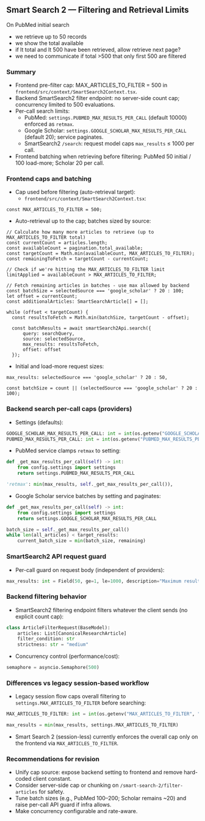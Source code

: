 ## Smart Search 2 — Filtering and Retrieval Limits


On PubMed initial search
- we retrieve up to 50 records
- we show the total available
- if lt total and lt 500 have been retrieved, allow retrieve next page?
- we need to communicate if total >500 that only first 500 are filtered





### Summary
- Frontend pre-filter cap: MAX_ARTICLES_TO_FILTER = 500 in `frontend/src/context/SmartSearch2Context.tsx`.
- Backend SmartSearch2 filter endpoint: no server-side count cap; concurrency limited to 500 evaluations.
- Per-call search limits:
  - PubMed: `settings.PUBMED_MAX_RESULTS_PER_CALL` (default 10000) enforced as `retmax`.
  - Google Scholar: `settings.GOOGLE_SCHOLAR_MAX_RESULTS_PER_CALL` (default 20); service paginates.
  - SmartSearch2 `/search`: request model caps `max_results` ≤ 1000 per call.
- Frontend batching when retrieving before filtering: PubMed 50 initial / 100 load-more; Scholar 20 per call.

### Frontend caps and batching
- Cap used before filtering (auto-retrieval target):
  - `frontend/src/context/SmartSearch2Context.tsx`:
```24:25:frontend/src/context/SmartSearch2Context.tsx
const MAX_ARTICLES_TO_FILTER = 500;
```
- Auto-retrieval up to the cap; batches sized by source:
```896:906:frontend/src/context/SmartSearch2Context.tsx
// Calculate how many more articles to retrieve (up to MAX_ARTICLES_TO_FILTER total)
const currentCount = articles.length;
const availableCount = pagination.total_available;
const targetCount = Math.min(availableCount, MAX_ARTICLES_TO_FILTER);
const remainingToFetch = targetCount - currentCount;

// Check if we're hitting the MAX_ARTICLES_TO_FILTER limit
limitApplied = availableCount > MAX_ARTICLES_TO_FILTER;
```
```920:933:frontend/src/context/SmartSearch2Context.tsx
// Fetch remaining articles in batches - use max allowed by backend
const batchSize = selectedSource === 'google_scholar' ? 20 : 100;
let offset = currentCount;
const additionalArticles: SmartSearchArticle[] = [];

while (offset < targetCount) {
  const resultsToFetch = Math.min(batchSize, targetCount - offset);

  const batchResults = await smartSearch2Api.search({
      query: searchQuery,
      source: selectedSource,
      max_results: resultsToFetch,
      offset: offset
  });
```
- Initial and load-more request sizes:
```308:314:frontend/src/context/SmartSearch2Context.tsx
max_results: selectedSource === 'google_scholar' ? 20 : 50,
```
```348:356:frontend/src/context/SmartSearch2Context.tsx
const batchSize = count || (selectedSource === 'google_scholar' ? 20 : 100);
```

### Backend search per-call caps (providers)
- Settings (defaults):
```37:43:backend/config/settings.py
GOOGLE_SCHOLAR_MAX_RESULTS_PER_CALL: int = int(os.getenv("GOOGLE_SCHOLAR_MAX_RESULTS_PER_CALL", "20"))
PUBMED_MAX_RESULTS_PER_CALL: int = int(os.getenv("PUBMED_MAX_RESULTS_PER_CALL", "10000"))
```
- PubMed service clamps `retmax` to setting:
```312:316:backend/services/pubmed_service.py
def _get_max_results_per_call(self) -> int:
    from config.settings import settings
    return settings.PUBMED_MAX_RESULTS_PER_CALL
```
```443:448:backend/services/pubmed_service.py
'retmax': min(max_results, self._get_max_results_per_call()),
```
- Google Scholar service batches by setting and paginates:
```321:325:backend/services/google_scholar_service.py
def _get_max_results_per_call(self) -> int:
    from config.settings import settings
    return settings.GOOGLE_SCHOLAR_MAX_RESULTS_PER_CALL
```
```355:369:backend/services/google_scholar_service.py
batch_size = self._get_max_results_per_call()
while len(all_articles) < target_results:
    current_batch_size = min(batch_size, remaining)
```

### SmartSearch2 API request guard
- Per-call guard on request body (independent of providers):
```42:48:backend/routers/smart_search2.py
max_results: int = Field(50, ge=1, le=1000, description="Maximum results to return")
```

### Backend filtering behavior
- SmartSearch2 filtering endpoint filters whatever the client sends (no explicit count cap):
```87:96:backend/routers/smart_search2.py
class ArticleFilterRequest(BaseModel):
    articles: List[CanonicalResearchArticle]
    filter_condition: str
    strictness: str = "medium"
```
- Concurrency control (performance/cost):
```865:873:backend/services/smart_search_service.py
semaphore = asyncio.Semaphore(500)
```

### Differences vs legacy session-based workflow
- Legacy session flow caps overall filtering to `settings.MAX_ARTICLES_TO_FILTER` before searching:
```41:43:backend/config/settings.py
MAX_ARTICLES_TO_FILTER: int = int(os.getenv("MAX_ARTICLES_TO_FILTER", "500"))
```
```1447:1451:backend/services/smart_search_service.py
max_results = min(max_results, settings.MAX_ARTICLES_TO_FILTER)
```
- Smart Search 2 (session-less) currently enforces the overall cap only on the frontend via `MAX_ARTICLES_TO_FILTER`.

### Recommendations for revision
- Unify cap source: expose backend setting to frontend and remove hard-coded client constant.
- Consider server-side cap or chunking on `/smart-search-2/filter-articles` for safety.
- Tune batch sizes (e.g., PubMed 100–200; Scholar remains ~20) and raise per-call API guard if infra allows.
- Make concurrency configurable and rate-aware.


